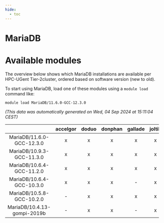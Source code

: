 ```yaml
---
hide:
  - toc
---
```


MariaDB
=======

# Available modules


The overview below shows which MariaDB installations are available per HPC-UGent Tier-2cluster, ordered based on software version (new to old).

To start using MariaDB, load one of these modules using a `module load` command like:

```shell
module load MariaDB/11.6.0-GCC-12.3.0
```

*(This data was automatically generated on Wed, 04 Sep 2024 at 15:11:04 CEST)*  

| |accelgor|doduo|donphan|gallade|joltik|shinx|skitty|
| :---: | :---: | :---: | :---: | :---: | :---: | :---: | :---: |
|MariaDB/11.6.0-GCC-12.3.0|x|x|x|x|x|x|x|
|MariaDB/10.9.3-GCC-11.3.0|x|x|x|x|x|-|x|
|MariaDB/10.6.4-GCC-11.2.0|x|x|x|x|x|-|x|
|MariaDB/10.6.4-GCC-10.3.0|x|x|x|-|x|-|x|
|MariaDB/10.5.8-GCC-10.2.0|-|x|x|x|x|-|x|
|MariaDB/10.4.13-gompi-2019b|-|x|x|-|x|-|x|
